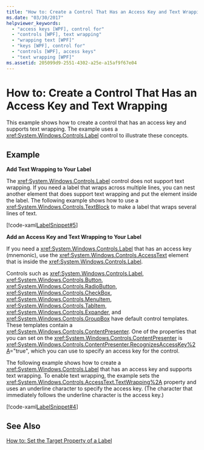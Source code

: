 ```yaml
---
title: "How to: Create a Control That Has an Access Key and Text Wrapping"
ms.date: "03/30/2017"
helpviewer_keywords: 
  - "access keys [WPF], control for"
  - "controls [WPF], text wrapping"
  - "wrapping text [WPF]"
  - "keys [WPF], control for"
  - "controls [WPF], access keys"
  - "text wrapping [WPF]"
ms.assetid: 205099d9-2551-4302-a25e-a15af9f67e04
---
```

# How to: Create a Control That Has an Access Key and Text Wrapping
This example shows how to create a control that has an access key and supports text wrapping. The example uses a <xref:System.Windows.Controls.Label> control to illustrate these concepts.  
  
## Example  
 **Add Text Wrapping to Your Label**  
  
 The <xref:System.Windows.Controls.Label> control does not support text wrapping. If you need a label that wraps across multiple lines, you can nest another element that does support text wrapping and put the element inside the label. The following example shows how to use a <xref:System.Windows.Controls.TextBlock> to make a label that wraps several lines of text.  
  
 [!code-xaml[LabelSnippet#5](../../../../samples/snippets/csharp/VS_Snippets_Wpf/LabelSnippet/CS/Pane1.xaml#5)]  
  
 **Add an Access Key and Text Wrapping to Your Label**  
  
 If you need a <xref:System.Windows.Controls.Label> that has an access key (mnemonic), use the <xref:System.Windows.Controls.AccessText> element that is inside the <xref:System.Windows.Controls.Label>.  
  
 Controls such as <xref:System.Windows.Controls.Label>, <xref:System.Windows.Controls.Button>, <xref:System.Windows.Controls.RadioButton>, <xref:System.Windows.Controls.CheckBox>, <xref:System.Windows.Controls.MenuItem>, <xref:System.Windows.Controls.TabItem>, <xref:System.Windows.Controls.Expander>, and <xref:System.Windows.Controls.GroupBox> have default control templates. These templates contain a <xref:System.Windows.Controls.ContentPresenter>. One of the properties that you can set on the <xref:System.Windows.Controls.ContentPresenter> is <xref:System.Windows.Controls.ContentPresenter.RecognizesAccessKey%2A>="true", which you can use to specify an access key for the control.  
  
 The following example shows how to create a <xref:System.Windows.Controls.Label> that has an access key and supports text wrapping. To enable text wrapping, the example sets the <xref:System.Windows.Controls.AccessText.TextWrapping%2A> property and uses an underline character to specify the access key. (The character that immediately follows the underline character is the access key.)  
  
 [!code-xaml[LabelSnippet#4](../../../../samples/snippets/csharp/VS_Snippets_Wpf/LabelSnippet/CS/Pane1.xaml#4)]  
  
## See Also  
 [How to: Set the Target Property of a Label](https://msdn.microsoft.com/library/b24c6977-ebcb-4855-a9bb-3fd4435af8f8)
